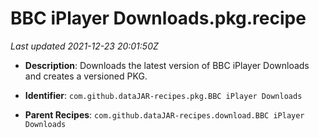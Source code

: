 # BBC iPlayer Downloads.pkg.recipe

_Last updated 2021-12-23 20:01:50Z_

- **Description**: Downloads the latest version of BBC iPlayer Downloads and creates a versioned PKG.

- **Identifier**: `com.github.dataJAR-recipes.pkg.BBC iPlayer Downloads`

- **Parent Recipes**: `com.github.dataJAR-recipes.download.BBC iPlayer Downloads`
